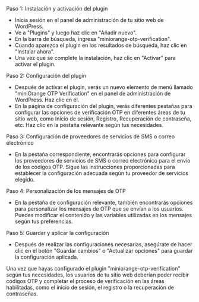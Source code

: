 Paso 1: Instalación y activación del plugin
- Inicia sesión en el panel de administración de tu sitio web de WordPress.
- Ve a "Plugins" y luego haz clic en "Añadir nuevo".
- En la barra de búsqueda, ingresa "miniorange-otp-verification".
- Cuando aparezca el plugin en los resultados de búsqueda, haz clic en "Instalar ahora".
- Una vez que se complete la instalación, haz clic en "Activar" para activar el plugin.

Paso 2: Configuración del plugin
- Después de activar el plugin, verás un nuevo elemento de menú llamado "miniOrange OTP Verification" en el panel de administración de WordPress. Haz clic en él.
- En la página de configuración del plugin, verás diferentes pestañas para configurar las opciones de verificación OTP en diferentes áreas de tu sitio web, como Inicio de sesión, Registro, Recuperación de contraseña, etc. Haz clic en la pestaña relevante según tus necesidades.

Paso 3: Configuración de proveedores de servicios de SMS o correo electrónico
- En la pestaña correspondiente, encontrarás opciones para configurar los proveedores de servicios de SMS o correo electrónico para el envío de los códigos OTP. Sigue las instrucciones proporcionadas para establecer la configuración adecuada según tu proveedor de servicios elegido.

Paso 4: Personalización de los mensajes de OTP
- En la pestaña de configuración relevante, también encontrarás opciones para personalizar los mensajes de OTP que se envían a los usuarios. Puedes modificar el contenido y las variables utilizadas en los mensajes según tus preferencias.

Paso 5: Guardar y aplicar la configuración
- Después de realizar las configuraciones necesarias, asegúrate de hacer clic en el botón "Guardar cambios" o "Actualizar opciones" para guardar la configuración aplicada.

Una vez que hayas configurado el plugin "miniorange-otp-verification" según tus necesidades, los usuarios de tu sitio web deberían poder recibir códigos OTP y completar el proceso de verificación en las áreas habilitadas, como el inicio de sesión, el registro o la recuperación de contraseñas.
